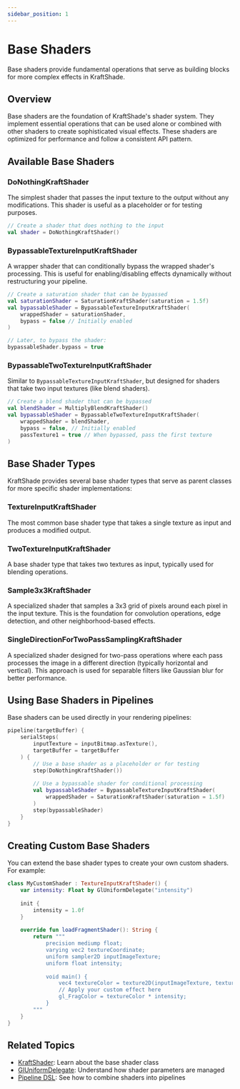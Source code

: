 ```yaml
---
sidebar_position: 1
---
```


# Base Shaders

Base shaders provide fundamental operations that serve as building blocks for more complex effects in KraftShade.

## Overview

Base shaders are the foundation of KraftShade's shader system. They implement essential operations that can be used alone or combined with other shaders to create sophisticated visual effects. These shaders are optimized for performance and follow a consistent API pattern.

## Available Base Shaders

### DoNothingKraftShader

The simplest shader that passes the input texture to the output without any modifications. This shader is useful as a placeholder or for testing purposes.

```kotlin
// Create a shader that does nothing to the input
val shader = DoNothingKraftShader()
```

### BypassableTextureInputKraftShader

A wrapper shader that can conditionally bypass the wrapped shader's processing. This is useful for enabling/disabling effects dynamically without restructuring your pipeline.

```kotlin
// Create a saturation shader that can be bypassed
val saturationShader = SaturationKraftShader(saturation = 1.5f)
val bypassableShader = BypassableTextureInputKraftShader(
    wrappedShader = saturationShader,
    bypass = false // Initially enabled
)

// Later, to bypass the shader:
bypassableShader.bypass = true
```

### BypassableTwoTextureInputKraftShader

Similar to `BypassableTextureInputKraftShader`, but designed for shaders that take two input textures (like blend shaders).

```kotlin
// Create a blend shader that can be bypassed
val blendShader = MultiplyBlendKraftShader()
val bypassableShader = BypassableTwoTextureInputKraftShader(
    wrappedShader = blendShader,
    bypass = false, // Initially enabled
    passTexture1 = true // When bypassed, pass the first texture
)
```

## Base Shader Types

KraftShade provides several base shader types that serve as parent classes for more specific shader implementations:

### TextureInputKraftShader

The most common base shader type that takes a single texture as input and produces a modified output.

### TwoTextureInputKraftShader

A base shader type that takes two textures as input, typically used for blending operations.

### Sample3x3KraftShader

A specialized shader that samples a 3x3 grid of pixels around each pixel in the input texture. This is the foundation for convolution operations, edge detection, and other neighborhood-based effects.

### SingleDirectionForTwoPassSamplingKraftShader

A specialized shader designed for two-pass operations where each pass processes the image in a different direction (typically horizontal and vertical). This approach is used for separable filters like Gaussian blur for better performance.

## Using Base Shaders in Pipelines

Base shaders can be used directly in your rendering pipelines:

```kotlin
pipeline(targetBuffer) {
    serialSteps(
        inputTexture = inputBitmap.asTexture(),
        targetBuffer = targetBuffer
    ) {
        // Use a base shader as a placeholder or for testing
        step(DoNothingKraftShader())
        
        // Use a bypassable shader for conditional processing
        val bypassableShader = BypassableTextureInputKraftShader(
            wrappedShader = SaturationKraftShader(saturation = 1.5f)
        )
        step(bypassableShader)
    }
}
```

## Creating Custom Base Shaders

You can extend the base shader types to create your own custom shaders. For example:

```kotlin
class MyCustomShader : TextureInputKraftShader() {
    var intensity: Float by GlUniformDelegate("intensity")
    
    init {
        intensity = 1.0f
    }
    
    override fun loadFragmentShader(): String {
        return """
            precision mediump float;
            varying vec2 textureCoordinate;
            uniform sampler2D inputImageTexture;
            uniform float intensity;
            
            void main() {
                vec4 textureColor = texture2D(inputImageTexture, textureCoordinate);
                // Apply your custom effect here
                gl_FragColor = textureColor * intensity;
            }
        """
    }
}
```

## Related Topics

- [KraftShader](../core-components/shader-system/kraft-shader): Learn about the base shader class
- [GlUniformDelegate](../core-components/shader-system/gl-uniform-delegate): Understand how shader parameters are managed
- [Pipeline DSL](../pipeline-dsl): See how to combine shaders into pipelines
